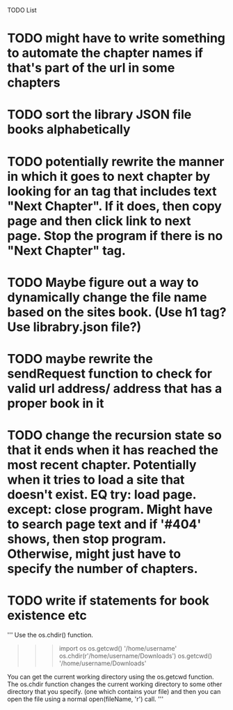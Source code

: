 TODO List

# TODO might have to write something to automate the chapter names if that's part of the url in some chapters

# TODO sort the library JSON file books alphabetically

# TODO potentially rewrite the manner in which it goes to next chapter by looking for an <a> tag that includes text "Next Chapter". If it does, then copy page and then click link to next page. Stop the program if there is no "Next Chapter" <a> tag.

# TODO Maybe figure out a way to dynamically change the file name based on the sites book. (Use h1 tag? Use librabry.json file?)

# TODO maybe rewrite the sendRequest function to check for valid url address/ address that has a proper book in it

# TODO change the recursion state so that it ends when it has reached the most recent chapter. Potentially when it tries to load a site that doesn't exist. EQ try: load page. except: close program. Might have to search page text and if '#404' shows, then stop program. Otherwise, might just have to specify the number of chapters.

# TODO write if statements for book existence etc

'''
Use the os.chdir() function.

> > > import os
> > > os.getcwd()
> > > '/home/username'
> > > os.chdir(r'/home/username/Downloads')
> > > os.getcwd()
> > > '/home/username/Downloads'

You can get the current working directory using the os.getcwd function. The os.chdir function changes the current working directory to some other directory that you specify. (one which contains your file) and then you can open the file using a normal open(fileName, 'r') call.
'''
